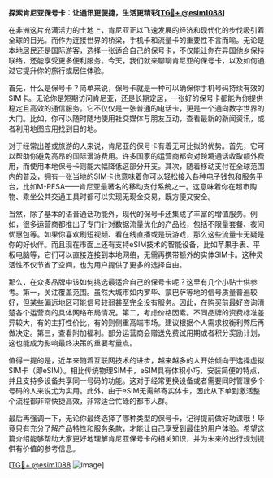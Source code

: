 **探索肯尼亚保号卡：让通讯更便捷，生活更精彩[[TG💪+ @esim1088](https://t.me/s/esim1088)]**

在非洲这片充满活力的土地上，肯尼亚正以飞速发展的经济和现代化的步伐吸引着全球的目光。而作为连接世界的桥梁，手机卡和流量卡的重要性不言而喻。无论是本地居民还是国际游客，选择一张适合自己的保号卡，不仅能让你在异国他乡保持联络，还能享受更多便利服务。今天，我们就来聊聊肯尼亚的保号卡，以及如何通过它提升你的旅行或居住体验。

首先，什么是保号卡？简单来说，保号卡就是一种可以确保你手机号码持续有效的SIM卡。无论你是短期访问肯尼亚，还是长期定居，一张好的保号卡都能为你提供稳定且高效的通信服务。它不仅仅是一张普通的电话卡，更是一个通向数字世界的大门。比如，你可以随时随地使用社交媒体与朋友互动，查看最新的新闻资讯，或者利用地图应用找到目的地。

对于经常出差或旅游的人来说，肯尼亚的保号卡有着无可比拟的优势。首先，它可以帮助你避免高昂的国际漫游费用。许多国家的运营商都会对跨境通话收取额外费用，而使用本地保号卡则能大幅降低这部分开支。其次，随着移动支付在全球范围内的普及，拥有一张当地的SIM卡也意味着你可以轻松接入各种电子钱包和服务平台，比如M-PESA——肯尼亚最著名的移动支付系统之一。这意味着你在超市购物、乘坐公共交通工具时都可以实现无现金交易，既方便又安全。

当然，除了基本的语音通话功能外，现代的保号卡还集成了丰富的增值服务。例如，很多运营商都推出了专门针对数据流量优化的产品线，包括不限量套餐、夜间优惠包等。如果你喜欢刷短视频、看在线直播或是玩游戏，那么这些流量卡无疑是你的好伙伴。而且现在市面上还有支持eSIM技术的智能设备，比如苹果手表、平板电脑等，它们可以直接连接到本地网络，无需再携带额外的实体SIM卡。这种灵活性不仅节省了空间，也为用户提供了更多的选择自由。

那么，在众多品牌中该如何挑选最适合自己的保号卡呢？这里有几个小贴士供参考。第一，关注覆盖范围。虽然大城市如内罗毕、蒙巴萨等地的信号质量普遍较好，但某些偏远地区可能信号较弱甚至完全没有服务。因此，在购买前最好咨询清楚各个运营商的具体网络布局情况。第二，考虑价格因素。不同品牌的资费标准差异较大，有的主打性价比，有的则侧重高端市场。建议根据个人需求权衡利弊后再做决定。第三，查看附加福利。部分运营商会赠送免费试用期或者积分奖励计划，这也能成为影响最终决策的重要考量点。

值得一提的是，近年来随着互联网技术的进步，越来越多的人开始倾向于选择虚拟SIM卡（即eSIM）。相比传统物理SIM卡，eSIM具有体积小巧、安装简便的特点，并且支持多设备共享同一号码的功能。这对于经常更换设备或者需要同时管理多个号码的人来说尤为实用。此外，由于eSIM无需邮寄实体卡，因此从下单到激活整个流程都非常快捷高效，非常适合忙碌的都市人群。

最后再强调一下，无论你最终选择了哪种类型的保号卡，记得提前做好功课哦！毕竟只有充分了解产品特性和服务条款，才能让自己享受到最佳的用户体验。希望这篇介绍能够帮助大家更好地理解肯尼亚保号卡的相关知识，并为未来的出行规划提供有价值的参考信息。

[[TG💪+ @esim1088](https://t.me/s/esim1088) ![Image](https://i.postimg.cc/4NQfJmqS/Snipaste-2025-05-13-00-14-12.png)]